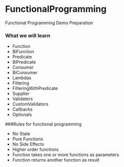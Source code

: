 # FunctionalProgramming
Functional Programming Demo Preparation 

### What we will learn
- Function
- BiFunction
- Predicate
- BiPredicate
- Consumer
- BiConsumer
- Lambdas
- Filtering
- FilteringWithPredicate
- Supplier
- Validaters
- CustomValidators
- Callbacks
- Optionals

###Rules for functional programming
- No State
- Pure Functions
- No Side Effects
- Higher order functions 
- Function takes one or more functions as parameters
- Function returns another function as result

